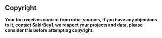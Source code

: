 ## Copyright

**Your bot receives content from other sources, if you have any objections to it,
contact [SakirBey1](github.com/SakirBey1), we respect your projects and data, please consider this before attempting copyright.**

